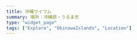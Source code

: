 ```yaml
---
title: 沖縄ワイワム
summary: 場所｜沖縄県・うるま市
type: "widget_page"
tags: ["Explore", "OkinawaIslands", "Location"]
---
```

